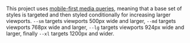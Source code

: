 This project uses [mobile-first media queries](http://www.html5rocks.com/en/mobile/responsivedesign/#toc-style-mobilefirst), meaning that a base set of styles is targeted and then styled conditionally for increasing larger viewports. `--sm` targets viewports 500px wide and larger, `--md` targets viewports 768px wide and larger, `--lg` targets viewports 924px wide and larger, finally `--xl` targets 1200px and wider.
